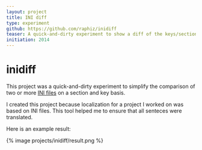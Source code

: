 ```yaml
---
layout: project
title: INI diff
type: experiment
github: https://github.com/raphiz/inidiff
teaser: A quick-and-dirty experiment to show a diff of the keys/sections in a ini file
initiation: 2014
---
```


# inidiff
This project was a quick-and-dirty experiment to simplify the comparison of two or more [INI files](http://en.wikipedia.org/wiki/INI_file) on a section and key basis.

I created this project because localization for a project I worked on was based on INI files. This tool helped me to ensure that all senteces were translated.


Here is an example result:


{% image projects/inidiff/result.png %}

